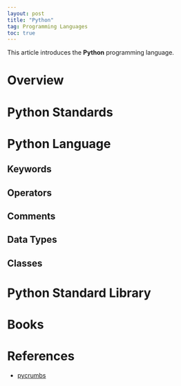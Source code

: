 ```yaml
---
layout: post
title: "Python"
tag: Programming Languages
toc: true
---
```


This article introduces the **Python** programming language.

<!--more-->

# Overview


# Python Standards

# Python Language

## Keywords

## Operators

## Comments

## Data Types

## Classes

# Python Standard Library

# Books

# References

* [pycrumbs](https://github.com/kirang89/pycrumbs)
